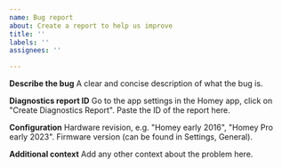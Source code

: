 ```yaml
---
name: Bug report
about: Create a report to help us improve
title: ''
labels: ''
assignees: ''

---
```


**Describe the bug**
A clear and concise description of what the bug is.

**Diagnostics report ID**
Go to the app settings in the Homey app, click on "Create Diagnostics Report". Paste the ID of the report here.

**Configuration**
Hardware revision, e.g. "Homey early 2016", "Homey Pro early 2023".
Firmware version (can be found in Settings, General).

**Additional context**
Add any other context about the problem here.
